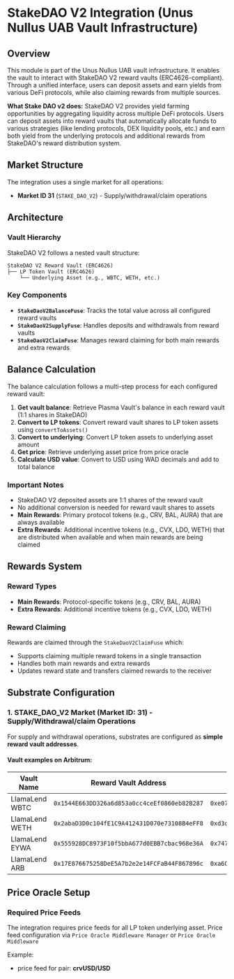 # StakeDAO V2 Integration (Unus Nullus UAB Vault Infrastructure)

## Overview

This module is part of the Unus Nullus UAB vault infrastructure. It enables the vault to interact with StakeDAO V2
reward vaults (ERC4626-compliant). Through a unified interface, users can deposit assets and earn yields from various
DeFi protocols, while also claiming rewards from multiple sources.

**What Stake DAO v2 does:**
StakeDAO V2 provides yield farming opportunities by aggregating liquidity across multiple DeFi protocols. Users can deposit assets into reward vaults that automatically allocate funds to various strategies (like lending protocols, DEX liquidity pools, etc.) and earn both yield from the underlying protocols and additional rewards from StakeDAO's reward distribution system.

## Market Structure

The integration uses a single market for all operations:

-   **Market ID 31** (`STAKE_DAO_V2`) - Supply/withdrawal/claim operations

## Architecture

### Vault Hierarchy

StakeDAO V2 follows a nested vault structure:

```
StakeDAO V2 Reward Vault (ERC4626)
├── LP Token Vault (ERC4626)
    └── Underlying Asset (e.g., WBTC, WETH, etc.)
```

### Key Components

-   **`StakeDaoV2BalanceFuse`**: Tracks the total value across all configured reward vaults
-   **`StakeDaoV2SupplyFuse`**: Handles deposits and withdrawals from reward vaults
-   **`StakeDaoV2ClaimFuse`**: Manages reward claiming for both main rewards and extra rewards

## Balance Calculation

The balance calculation follows a multi-step process for each configured reward vault:

1. **Get vault balance**: Retrieve Plasma Vault's balance in each reward vault (1:1 shares in StakeDAO)
2. **Convert to LP tokens**: Convert reward vault shares to LP token assets using `convertToAssets()`
3. **Convert to underlying**: Convert LP token assets to underlying asset amount
4. **Get price**: Retrieve underlying asset price from price oracle
5. **Calculate USD value**: Convert to USD using WAD decimals and add to total balance

### Important Notes

-   StakeDAO V2 deposited assets are 1:1 shares of the reward vault
-   No additional conversion is needed for reward vault shares to assets
-   **Main Rewards**: Primary protocol tokens (e.g., CRV, BAL, AURA) that are always available
-   **Extra Rewards**: Additional incentive tokens (e.g., CVX, LDO, WETH) that are distributed when available and when main rewards are being claimed

## Rewards System

### Reward Types

-   **Main Rewards**: Protocol-specific tokens (e.g., CRV, BAL, AURA)
-   **Extra Rewards**: Additional incentive tokens (e.g., CVX, LDO, WETH)

### Reward Claiming

Rewards are claimed through the `StakeDaoV2ClaimFuse` which:

-   Supports claiming multiple reward tokens in a single transaction
-   Handles both main rewards and extra rewards
-   Updates reward state and transfers claimed rewards to the receiver

## Substrate Configuration

### 1. STAKE_DAO_V2 Market (Market ID: 31) - Supply/Withdrawal/claim Operations

For supply and withdrawal operations, substrates are configured as **simple reward vault addresses**.

#### Vault examples on Arbitrum:

| Vault Name     | Reward Vault Address                         | LP Token Address                             | Collateral Asset |
| -------------- | -------------------------------------------- | -------------------------------------------- | ---------------- |
| LlamaLend WBTC | `0x1544E663DD326a6d853a0cc4ceEf0860eb82B287` | `0xe07f1151887b8FDC6800f737252f6b91b46b5865` | WBTC             |
| LlamaLend WETH | `0x2abaD3D0c104fE1C9A412431D070e73108B4eFF8` | `0xd3cA9BEc3e681b0f578FD87f20eBCf2B7e0bb739` | WETH             |
| LlamaLend EYWA | `0x555928DC8973F10f5bbA677d0EBB7cbac968e36A` | `0x747A547E48ee52491794b8eA01cd81fc5D59Ad84` | EYWA             |
| LlamaLend ARB  | `0x17E876675258DeE5A7b2e2e14FCFaB44F867896c` | `0xa6C2E6A83D594e862cDB349396856f7FFE9a979B` | ARB              |

## Price Oracle Setup

### Required Price Feeds

The integration requires price feeds for all LP token underlying asset. Price feed configuration via `Price Oracle Middleware Manager` or `Price Oracle Middleware`

Example:

-   price feed for pair: **crvUSD/USD**
